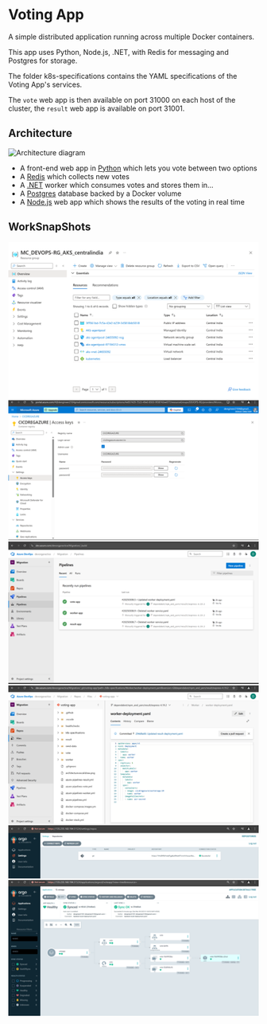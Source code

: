 # Voting App

A simple distributed application running across multiple Docker containers.

This app uses Python, Node.js, .NET, with Redis for messaging and Postgres for storage.

The folder k8s-specifications contains the YAML specifications of the Voting App's services.

The `vote` web app is then available on port 31000 on each host of the cluster, the `result` web app is available on port 31001.

## Architecture

![Architecture diagram](architecture.excalidraw.png)

* A front-end web app in [Python](/vote) which lets you vote between two options
* A [Redis](https://hub.docker.com/_/redis/) which collects new votes
* A [.NET](/worker/) worker which consumes votes and stores them in…
* A [Postgres](https://hub.docker.com/_/postgres/) database backed by a Docker volume
* A [Node.js](/result) web app which shows the results of the voting in real time

## WorkSnapShots

![1](https://github.com/dengineer2104/voting-app/blob/main/Resources.png)
![2](https://github.com/dengineer2104/voting-app/blob/main/ACR.png)
![3](https://github.com/dengineer2104/voting-app/blob/main/AllPipleines.png)
![4](https://github.com/dengineer2104/voting-app/blob/main/Pipeline.png)
![5](https://github.com/dengineer2104/voting-app/blob/main/ArgoSettings.png)
![6](https://github.com/dengineer2104/voting-app/blob/main/Argo.png)
